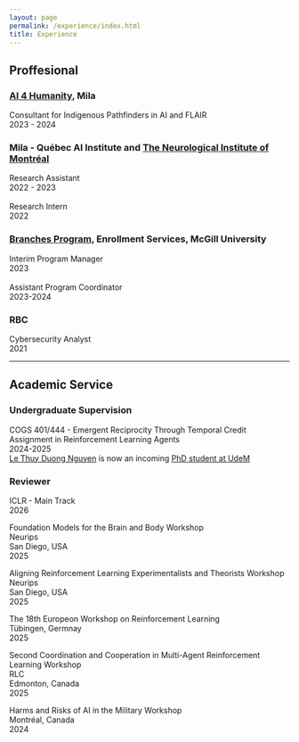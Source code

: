 ```yaml
---
layout: page
permalink: /experience/index.html
title: Experience
---
```


## Proffesional

### [AI 4 Humanity](https://mila.quebec/en/ai-for-humanity/vision), Mila<br>
Consultant for Indigenous Pathfinders in AI and FLAIR <br>2023 - 2024<br> 
### Mila - Québec AI Institute and [The Neurological Institute of Montréal](https://www.mcgill.ca/neuro/)<br>
Research Assistant <br>2022 - 2023<br> \
Research Intern<br>
2022<br> 
### [Branches Program](https://www.mcgill.ca/branches/), Enrollment Services, McGill University<br>
Interim Program Manager<br>
2023<br> \
Assistant Program Coordinator	<br>
2023-2024<br> 
### RBC
Cybersecurity Analyst <br>
2021<br>

---

## Academic Service

### Undergraduate Supervision

COGS 401/444 - Emergent Reciprocity Through Temporal Credit Assignment in Reinforcement Learning Agents<br> 2024-2025<br>
[Le Thuy Duong Nguyen](https://ca.linkedin.com/in/lethuyduongnguyen) is now an incoming [PhD student at UdeM](https://sinthlab.quebec/#Team)

### Reviewer

ICLR - Main Track <br> 2026 <br>

Foundation Models for the Brain and Body Workshop <br> Neurips <br> San Diego, USA <br> 2025 <br>

Aligning Reinforcement Learning Experimentalists and Theorists Workshop <br> Neurips <br> San Diego, USA <br> 2025 <br>

The 18th Europeon Workshop on Reinforcement Learning <br> Tübingen, Germnay <br> 2025 <br>

Second Coordination and Cooperation in Multi-Agent Reinforcement Learning Workshop <br> RLC <br> Edmonton, Canada <br> 2025 <br>

Harms and Risks of AI in the Military Workshop <br> Montréal, Canada <br> 2024 <br>


